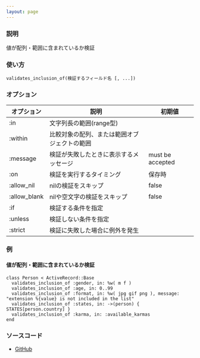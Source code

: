 ```yaml
---
layout: page
---
```

### 説明
値が配列・範囲に含まれているか検証

### 使い方
    validates_inclusion_of(検証するフィールド名 [, ...])

### オプション

オプション        | 説明                             | 初期値
-------------|--------------------------------|-----------------
:in          | 文字列長の範囲(range型)           |
:within      | 比較対象の配列、または範囲オブジェクトの範囲 |
:message     | 検証が失敗したときに表示するメッセージ        | must be accepted
:on          | 検証を実行するタイミング         | 保存時
:allow_nil   | nilの検証をスキップ            | false
:allow_blank | nilや空文字の検証をスキップ             | false
:if          | 検証する条件を指定                  |
:unless      | 検証しない条件を指定                 |
:strict      | 検証に失敗した場合に例外を発生        |

### 例
#### 値が配列・範囲に含まれているか検証
    class Person < ActiveRecord::Base
      validates_inclusion_of :gender, in: %w( m f )
      validates_inclusion_of :age, in: 0..99
      validates_inclusion_of :format, in: %w( jpg gif png ), message: "extension %{value} is not included in the list"
      validates_inclusion_of :states, in: ->(person) { STATES[person.country] }
      validates_inclusion_of :karma, in: :available_karmas
    end

### ソースコード
* [GitHub](https://github.com/rails/rails/blob/0df1f914104073b70f8d8976d0d5adc3b2a1e44e/activemodel/lib/active_model/validations/inclusion.rb#L41)
